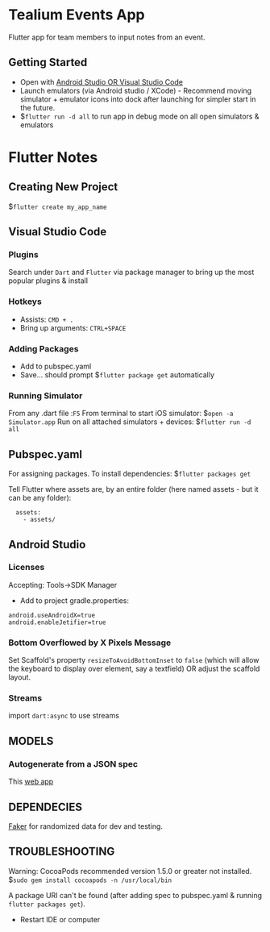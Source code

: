 # Tealium Events App
Flutter app for team members to input notes from an event.

## Getting Started
- Open with [Android Studio OR Visual Studio Code](https://flutter.dev/docs/get-started/editor)
- Launch emulators (via Android studio / XCode) - Recommend moving simulator + emulator icons into dock after launching for simpler start in the future.
- $`flutter run -d all` to run app in debug mode on all open simulators & emulators

# Flutter Notes

## Creating New Project
$`flutter create my_app_name`

## Visual Studio Code

### Plugins
Search under `Dart` and `Flutter` via package manager to bring up the most popular plugins & install

### Hotkeys
- Assists: `CMD + .` 
- Bring up arguments: `CTRL+SPACE`

### Adding Packages
- Add to pubspec.yaml
- Save... should prompt $`flutter package get` automatically

### Running Simulator
From any .dart file :`F5`
From terminal to start iOS simulator: $`open -a Simulator.app`
Run on all attached simulators + devices: $`flutter run -d all `

## Pubspec.yaml
For assigning packages. To install dependencies:
$`flutter packages get`

Tell Flutter where assets are, by an entire folder (here named assets - but it can be any folder):
```
  assets:
    - assets/
```

## Android Studio
### Licenses
Accepting: Tools->SDK Manager

- Add to project gradle.properties:
```
android.useAndroidX=true
android.enableJetifier=true
```

### Bottom Overflowed by X Pixels Message
Set Scaffold's property `resizeToAvoidBottomInset` to `false` (which will allow the keyboard to display over element, say a textfield) OR adjust the scaffold layout.

### Streams
import `dart:async` to use streams


## MODELS

### Autogenerate from a JSON spec
This [web app](https://javiercbk.github.io/json_to_dart/)

## DEPENDECIES
[Faker](https://github.com/drager/faker) for randomized data for dev and testing.


## TROUBLESHOOTING

Warning: CocoaPods recommended version 1.5.0 or greater not installed.
$`sudo gem install cocoapods -n /usr/local/bin`

A package URI can't be found (after adding spec to pubspec.yaml & running `flutter packages get`).
- Restart IDE or computer